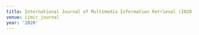 ```yaml
---
title: International Journal of Multimedia Information Retrieval (2020)
venue: ijmir_journal
year: '2020'
---
```

